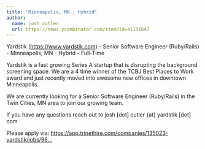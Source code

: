 ```yaml
---
title: "Minneapolis, MN : Hybrid"
author:
  name: josh_cutler
  url: https://news.ycombinator.com/item?id=41131647
---
```

Yardstik (<a href="https:&#x2F;&#x2F;www.yardstik.com" rel="nofollow">https:&#x2F;&#x2F;www.yardstik.com</a>) - Senior Software Engineer (Ruby&#x2F;Rails) - Minneapolis, MN - Hybrid - Full-Time

Yardstik is a fast growing Series A startup that is disrupting the background screening space.  We are a 4 time winner of the TCBJ Best Places to Work award and just recently moved into awesome new offices in downtown Minneapolis.

We are currently looking for a Senior Software Engineer (Ruby&#x2F;Rails) in the Twin Cities, MN area to join our growing team.

If you have any questions reach out to josh [dot] cutler {at} yardstik [dot] com

Please apply via: <a href="https:&#x2F;&#x2F;app.trinethire.com&#x2F;companies&#x2F;135023-yardstik&#x2F;jobs&#x2F;96364-senior-software-engineer" rel="nofollow">https:&#x2F;&#x2F;app.trinethire.com&#x2F;companies&#x2F;135023-yardstik&#x2F;jobs&#x2F;96...</a>
